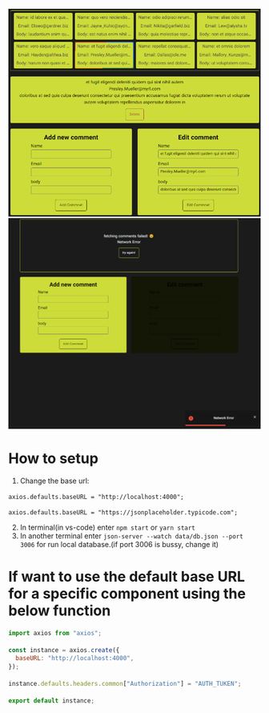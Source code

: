<p align="center">
  <img src="https://github.com/jamalkaksouri/React-HTTP-axios-interceptors/blob/master/public/cover.png">
  <img src="https://github.com/jamalkaksouri/React-HTTP-axios-interceptors/blob/master/public/conver2.png">
</p>


# How to setup

1. Change the base url:

`axios.defaults.baseURL = "http://localhost:4000";`

`axios.defaults.baseURL = "https://jsonplaceholder.typicode.com";`

2. In terminal(in vs-code) enter `npm start` or `yarn start`
3. In another terminal enter `json-server --watch data/db.json --port 3006` for run local database.(if port 3006 is bussy, change it)

# If want to use the default base URL for a specific component using the below function

```javascript
import axios from "axios";

const instance = axios.create({
  baseURL: "http://localhost:4000",
});

instance.defaults.headers.common["Authorization"] = "AUTH_TUKEN";

export default instance;

```

